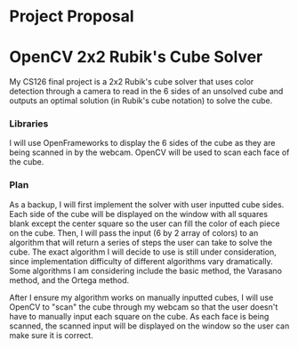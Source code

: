 # Project Proposal
# OpenCV 2x2 Rubik's Cube Solver

My CS126 final project is a 2x2 Rubik's cube solver that uses color detection through a camera to read in the 6 sides of an unsolved cube and outputs an optimal solution (in Rubik's cube notation) to solve the cube. 

### Libraries
I will use OpenFrameworks to display the 6 sides of the cube as they are being scanned in by the webcam. OpenCV will be used to scan each face of the cube.

### Plan
As a backup, I will first implement the solver with user inputted cube sides. Each side of the cube will be displayed on the window with all squares blank except the center square  so the user can fill the color of each piece on the cube. Then, I will pass the input (6 by 2 array of colors) to an algorithm that will return a series of steps the user can take to solve the cube. The exact algorithm I will decide to use is still under consideration, since implementation difficulty of different algorithms vary dramatically. Some algorithms I am considering include the basic method, the Varasano method, and the Ortega method. 

After I ensure my algorithm works on manually inputted cubes, I will use OpenCV to "scan" the cube through my webcam so that the user doesn't have to manually input each square on the cube. As each face is being scanned, the scanned input will be displayed on the window so the user can make sure it is correct. 




